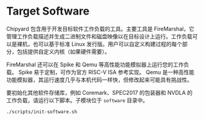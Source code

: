 # Target Software

Chipyard 包含用于开发目标软件工作负载的工具。主要工具是 FireMarshal，它管理工作负载描述并生成二进制文件和磁盘映像以在目标设计上运行。工作负载可以是裸机，也可以基于标准 Linux 发行版。用户可以自定义构建过程的每个部分，包括提供自定义内核（如果硬件需要）。

FireMarshal 还可以在 Spike 和 Qemu 等高性能功能模拟器上运行您的工作负载。 Spike 易于定制，可作为官方 RISC-V ISA 参考实现。 Qemu 是一种高性能功能模拟器，其运行速度几乎与本机代码一样快，但修改起来可能具有挑战性。

要初始化其他软件存储库，例如 Coremark、SPEC2017 的包装器和 NVDLA 的工作负载，请运行以下脚本。子模块位于 `software` 目录中。

```shell
./scripts/init-software.sh
```